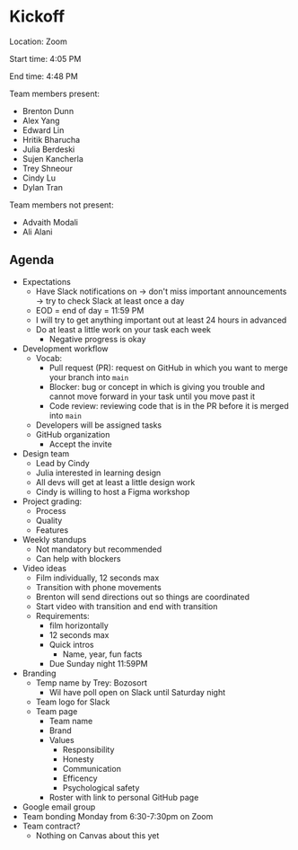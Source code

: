 # Kickoff

Location: Zoom

Start time: 4:05 PM

End time: 4:48 PM

Team members present: 
- Brenton Dunn
- Alex Yang
- Edward Lin
- Hritik Bharucha
- Julia Berdeski
- Sujen Kancherla
- Trey Shneour
- Cindy Lu
- Dylan Tran
  
Team members not present:
- Advaith Modali
- Ali Alani
  
## Agenda
- Expectations
  - Have Slack notifications on -> don't miss important announcements -> try to check Slack at least once a day
  - EOD = end of day = 11:59 PM
  - I will try to get anything important out at least 24 hours in advanced
  - Do at least a little work on your task each week
    - Negative progress is okay
- Development workflow
  - Vocab:
    - Pull request (PR): request on GitHub in which you want to merge your branch into `main`
    - Blocker: bug or concept in which is giving you trouble and cannot move forward in your task until you move past it
    - Code review: reviewing code that is in the PR before it is merged into `main`
  - Developers will be assigned tasks 
  - GitHub organization
    - Accept the invite 
- Design team
  - Lead by Cindy
  - Julia interested in learning design
  - All devs will get at least a little design work 
  - Cindy is willing to host a Figma workshop
- Project grading:
  - Process
  - Quality
  - Features
- Weekly standups
  - Not mandatory but recommended
  - Can help with blockers
- Video ideas
  - Film individually, 12 seconds max
  - Transition with phone movements 
  - Brenton will send directions out so things are coordinated
  - Start video with transition and end with transition
  - Requirements: 
    - film horizontally
    - 12 seconds max
    - Quick intros
      - Name, year, fun facts
    - Due Sunday night 11:59PM
- Branding
  - Temp name by Trey: Bozosort
    - Wil have poll open on Slack until Saturday night
  - Team logo for Slack
  - Team page
    - Team name
    - Brand
    - Values
      - Responsibility 
      - Honesty
      - Communication
      - Efficency 
      - Psychological safety 
    - Roster with link to personal GitHub page 
- Google email group
- Team bonding Monday from 6:30-7:30pm on Zoom
- Team contract?
  - Nothing on Canvas about this yet
